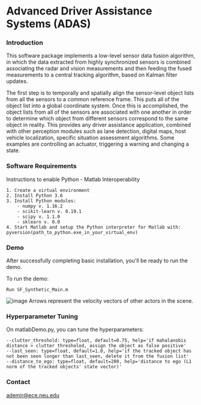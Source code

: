 # Advanced Driver Assistance Systems (ADAS)

### Introduction
This software package implements a low-level sensor data fusion algorithm, in which the data extracted from highly synchronized sensors is combined associating the radar and vision measurements and then feeding the fused measurements to a central tracking algorithm, based on Kalman filter updates. 

The first step is to temporally and spatially align the sensor-level object lists from all the sensors to a common reference frame. This puts all of the object list into a global coordinate system. Once this is accomplished, the object lists from all of the sensors are associated with one another in order to determine which object from different sensors correspond to the same object in reality. This provides any driver assistance application, combined with other perception modules such as lane detection, digital maps, host vehicle localization, specific situation assessment algorithms. Some examples are controlling an actuator, triggering a warning and changing a state.

### Software Requirements

Instructions to enable Python - Matlab Interoperability
```
1. Create a virtual environment
2. Install Python 3.6
3. Install Python modules:
    - numpy v. 1.16.2
    - scikit-learn v. 0.19.1
    - scipy v. 1.1.0
    - sklearn v. 0.0
4. Start Matlab and setup the Python interpreter for Matlab with: pyversion(path_to_python.exe_in_your_virtual_env)
```

### Demo
After successfully completing basic installation, you'll be ready to run the demo.

To run the demo:
```
Run SF_Synthetic_Main.m
```
![image](https://user-images.githubusercontent.com/43050657/57249662-88018000-7013-11e9-9cec-35bf6d646bab.png)
Arrows represent the velocity vectors of other actors in the scene.

### Hyperparameter Tuning
On matlabDemo.py, you can tune the hyperparameters:
```
--clutter_threshold: type=float, default=0.75, help='if mahalanobis distance > clutter thresholod, assign the object as false positive'
--last_seen: type=float, default=1.0, help='if the tracked object has not been seen longer than last_seen, delete it from the fusion list'
--distance_to_ego: type=float, default=200, help='distance to ego (L1 norm of the tracked objects' state vector)'
```

### Contact
ademir@ece.neu.edu
